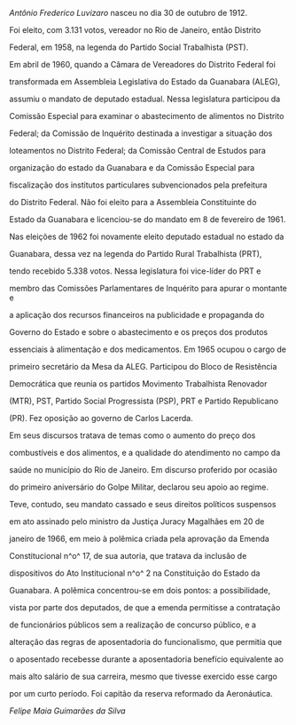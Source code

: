 

*Antônio Frederico Luvizaro* nasceu no dia 30 de outubro de 1912.



Foi eleito, com 3.131 votos, vereador no Rio de Janeiro, então Distrito

Federal, em 1958, na legenda do Partido Social Trabalhista (PST).



Em abril de 1960, quando a Câmara de Vereadores do Distrito Federal foi

transformada em Assembleia Legislativa do Estado da Guanabara (ALEG),

assumiu o mandato de deputado estadual. Nessa legislatura participou da

Comissão Especial para examinar o abastecimento de alimentos no Distrito

Federal; da Comissão de Inquérito destinada a investigar a situação dos

loteamentos no Distrito Federal; da Comissão Central de Estudos para

organização do estado da Guanabara e da Comissão Especial para

fiscalização dos institutos particulares subvencionados pela prefeitura

do Distrito Federal. Não foi eleito para a Assembleia Constituinte do

Estado da Guanabara e licenciou-se do mandato em 8 de fevereiro de 1961.



Nas eleições de 1962 foi novamente eleito deputado estadual no estado da

Guanabara, dessa vez na legenda do Partido Rural Trabalhista (PRT),

tendo recebido 5.338 votos. Nessa legislatura foi vice-líder do PRT e

membro das Comissões Parlamentares de Inquérito para apurar o montante e

a aplicação dos recursos financeiros na publicidade e propaganda do

Governo do Estado e sobre o abastecimento e os preços dos produtos

essenciais à alimentação e dos medicamentos. Em 1965 ocupou o cargo de

primeiro secretário da Mesa da ALEG. Participou do Bloco de Resistência

Democrática que reunia os partidos Movimento Trabalhista Renovador

(MTR), PST, Partido Social Progressista (PSP), PRT e Partido Republicano

(PR). Fez oposição ao governo de Carlos Lacerda.



Em seus discursos tratava de temas como o aumento do preço dos

combustíveis e dos alimentos, e a qualidade do atendimento no campo da

saúde no município do Rio de Janeiro. Em discurso proferido por ocasião

do primeiro aniversário do Golpe Militar, declarou seu apoio ao regime.

Teve, contudo, seu mandato cassado e seus direitos políticos suspensos

em ato assinado pelo ministro da Justiça Juracy Magalhães em 20 de

janeiro de 1966, em meio à polêmica criada pela aprovação da Emenda

Constitucional n^o^ 17, de sua autoria, que tratava da inclusão de

dispositivos do Ato Institucional n^o^ 2 na Constituição do Estado da

Guanabara. A polêmica concentrou-se em dois pontos: a possibilidade,

vista por parte dos deputados, de que a emenda permitisse a contratação

de funcionários públicos sem a realização de concurso público, e a

alteração das regras de aposentadoria do funcionalismo, que permitia que

o aposentado recebesse durante a aposentadoria benefício equivalente ao

mais alto salário de sua carreira, mesmo que tivesse exercido esse cargo

por um curto período. Foi capitão da reserva reformado da Aeronáutica.



*Felipe Maia Guimarães da Silva*



